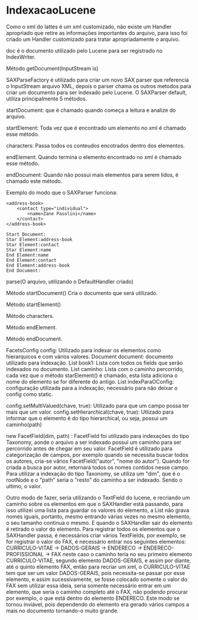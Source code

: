 # IndexacaoLucene

Como o xml do lattes é um xml customizado, não existe um Handler apropriado que retire as informações importantes do arquivo, para isso foi criado um Handler customizado para tratar apropriadamente o arquivo.

doc é o documento utilizado pelo Lucene para ser registrado no IndexWriter.


Método getDocument(InputStream is)

SAXParseFactory é utilizado para criar um novo SAX parser que referencia o InputStream arquivo XML, depois o parser chama os outros metodos para criar um documento para ser indexado pelo Lucene.
O SAXParser default, utiliza principalmente 5 métodos.

startDocument: que é chamado quando começa a leitura e analize do arquivo.

startElement: Toda vez que é encontrado um elemento no xml é chamado esse método.

characters: Passa todos os conteudos encotrados dentro dos elementos.
 
endElement: Quando termina o elemento encontrado no xml é chamado esse método.

endDocument: Quando não possui mais elementos para serem lidos, é chamado este método.

Exemplo do modo que o SAXParser funciona:

	<address-book>
		<contact type="individual">
			<name>Zane Pasolini</name>
		</contact>
	</address-book> 

	Start Document:
	Star Element:address-book
	Star Element:contact
	Star Element:name
	End Element:name
	End Element:contact
	End Element:address-book
	End Document:

parse(O arquivo, utilizando o DefaultHandler criado)

Método startDocument()
Cria o documento que será utilizado.

Método startElement()

Método characters.

Método endElement.

Método endDocument.

FacetsConfig config: Utilizado para indexar os elementos como hierarquicos e com vários valores.
Document document: documento utilizado para indexação.
List<FacetField> book1: Lista com todos os fields que serão indexados no documento.
List<String> caminho: Lista com o caminho percorrido, cada vez que o método starElement() é chamado, esta lista adiciona o nome do elemento se for diferente do antigo.
List<String> indexParaOConfig: configuração utilizada para a indexação, necessário para não deixar o config como static.

config.setMultiValued(chave, true): Utilizado para que um campo possa ter mais que um valor.
config.setHierarchical(chave, true): Utlizado para informar que o elemento é do tipo hierarchical, ou seja, possui um caminho(path)
	
new FacetField(dim, path) : FacetField foi utilizado para indexações do tipo Taxonomy, aonde o arquivo a ser indexado possui um caminho para ser percorrido antes de chegar em seu valor. FacetField é utilizado para categorização de campos, por exemplo quando se necessita buscar todos os autores, cria-se vários FacetField("autor", "nome do autor"). Quando for criada a busca por autor, retornará todos os nomes contidos nesse campo. Para utilizar a indexação do tipo Taxonomy, se utiliza um "dim", que é o rootNode e o "path" seria o "resto" do caminho a ser indexado. Sendo o ultimo, o valor.

Outro modo de fazer, seria utilizando o TextField do lucene, e recriando um caminho sobre os elementos em que o SAXHandler está passando, para isso utilizei uma lista para guardar os valores do elemento, a List não grava nomes iguais, portanto, mesmo entrando várias vezes no mesmo elemento, o seu tamanho continua o mesmo. E quando o SAXHandler sair do elemento é retirado o valor do elemento.
Para registrar todos os elementos que o SAXHandler passa, é necessários criar vários TextFields, por exemplo, se for registrar o valor do FAX, é necessário entrar nos seguintes elementos: CURRICULO-VITAE -> DADOS-GERAIS -> ENDERECO -> ENDERECO-PROFISSIONAL -> FAX
neste caso o caminho teria no seu primeiro elemento CURRICULO-VITAE, segundo elemento DADOS-GERAIS, e assim por diante, até o quinto elemento FAX, então para recriar um xml, o CURRICULO-VITAE tem que ser um valor DADOS-GERAIS, pois necessita-se passar por esse elemento, e assim sucessivamente, se fosse colocado somente o valor do FAX sem utilizar essa ideia, seria somente necessário entrar em um elemento, que seria o caminho completo até o FAX, não podendo procurar por exemplo, o que está dentro do elemento ENDERECO. Este modo se tornou inviável, pois dependendo do elemento era gerado vários campos a mais no documento tornando-o muito grande.

